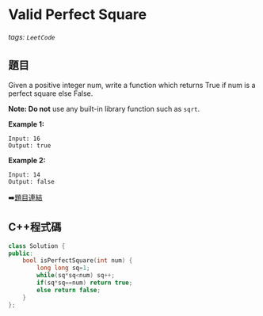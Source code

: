 # Valid Perfect Square

###### tags: `LeetCode`

## 題目

Given a positive integer num, write a function which returns True if num is a perfect square else False.

**Note: Do not** use any built-in library function such as `sqrt`.

**Example 1:**

    Input: 16
    Output: true

**Example 2:**

    Input: 14
    Output: false

:arrow_right:[題目連結](https://leetcode.com/explore/challenge/card/may-leetcoding-challenge/534/week-1-may-1st-may-7th/3324/)

## C++程式碼
```C++
class Solution {
public:
    bool isPerfectSquare(int num) {
        long long sq=1;
        while(sq*sq<num) sq++;
        if(sq*sq==num) return true;
        else return false;
    }
};
